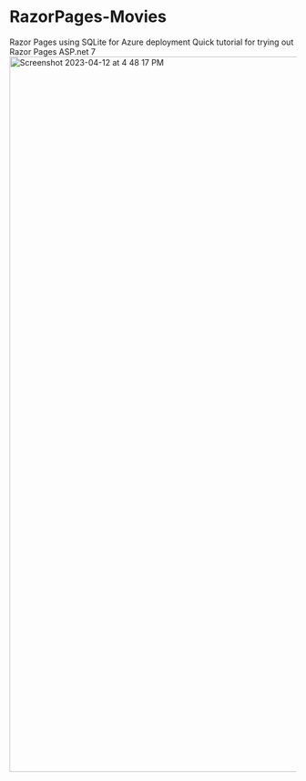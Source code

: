 # RazorPages-Movies
Razor Pages using SQLite for Azure deployment
Quick tutorial for trying out Razor Pages
ASP.net 7
<img width="1256" alt="Screenshot 2023-04-12 at 4 48 17 PM" src="https://user-images.githubusercontent.com/55810024/231581498-7cd993ac-1525-4331-811b-1762480447c5.png">
